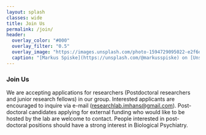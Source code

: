 ```yaml
---
layout: splash
classes: wide
title: Join Us
permalink: /join/
header:
  overlay_color: "#000"
  overlay_filter: "0.5"
  overlay_image: "https://images.unsplash.com/photo-1594729095022-e2f6d2eece9c?ixlib=rb-1.2.1&ixid=MnwxMjA3fDB8MHxwaG90by1wYWdlfHx8fGVufDB8fHx8&auto=format&fit=crop&w=1771&q=80"
  caption: "[Markus Spiske](https://unsplash.com/@markusspiske) on [Unsplash](https://unsplash.com)"
---
```

 
 ### Join Us
We are accepting applications for researchers (Postdoctoral researchers and junior research fellows) in our group. Interested applicants are encouraged to inquire via e-mail (researchlab.imhans@gmail.com). Post-doctoral candidates applying for external funding who would like to be hosted by the lab are welcome to contact. People interested in post-doctoral positions should have a strong interest in Biological Psychiatry. 
